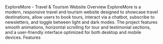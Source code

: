 ExploreMore - Travel & Tourism Website
Overview
ExploreMore is a modern, responsive travel and tourism website designed to showcase travel destinations, allow users to book tours, interact via a chatbot, subscribe to newsletters, and toggle between light and dark modes. The project features smooth animations, horizontal scrolling for tour and testimonial sections, and a user-friendly interface optimized for both desktop and mobile devices.
Features

